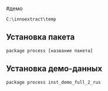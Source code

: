 #демо 

```
C:\innoextract\temp
```

## Установка пакета

```
package process [название пакета]
```

## Установка демо-данных
```
package process inst_demo_full_2_rus
```